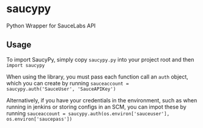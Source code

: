 # saucypy
Python Wrapper for SauceLabs API

## Usage
To import SaucyPy, simply copy `saucypy.py` into your project root and then `import saucypy`

When using the library, you must pass each function call an `auth` object, which you can create by running
```sauceaccount = saucypy.auth('SauceUser', 'SauceAPIKey')```

Alternatively, if you have your credentials in the environment, such as when running in jenkins or storing configs in an SCM, you can impot these by running
```sauceaccount = saucypy.auth(os.environ['sauceuser'], os.environ['saucepass'])```